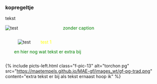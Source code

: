 <style>
    image.b-pic-l3 { display: inline-block; margin-right:0; margin-top:0; margin-left:0; width: 30%; }
figure.a-pic-l3 { display: inline-block; margin-right:0; margin-top:0; margin-left:0; width: 30%; }
figure figcaption { display: inline-block; margin-left:2em; width: 50%; color:yellow;}
p.a-txt-l3 { display: inline-block; margin-right:0; margin-top:0; margin-left:2em; width: 50%; color:green;}
</style>    

<body>

### kopregeltje
<p> tekst </p>



<figure class="a-pic-l3">
    <img src="https://maetempels.github.io/MAE-gf/images_wt/gf-pg-trad.png"  alt="test">
</figure>
<p class="a-txt-l3">zonder caption</p>  
    
 

<figure class="b-pic-l3">
    <img src="https://maetempels.github.io/MAE-gf/images_wt/gf-pg-trad.png"  alt="test">
    <figcaption>test 1</figcaption>
</figure>
<p class="a-txt-l3">en hier nog wat tekst er extra bij</p>  
    
 

{% include picts-left.html 
  class="f-pic-13"
  alt="torchon pg" 
  src="https://maetempels.github.io/MAE-gf/images_wt/gf-pg-trad.png" 
  content="extra tekst er bij als tekst ernaast hoop ik"
%}

</body>
